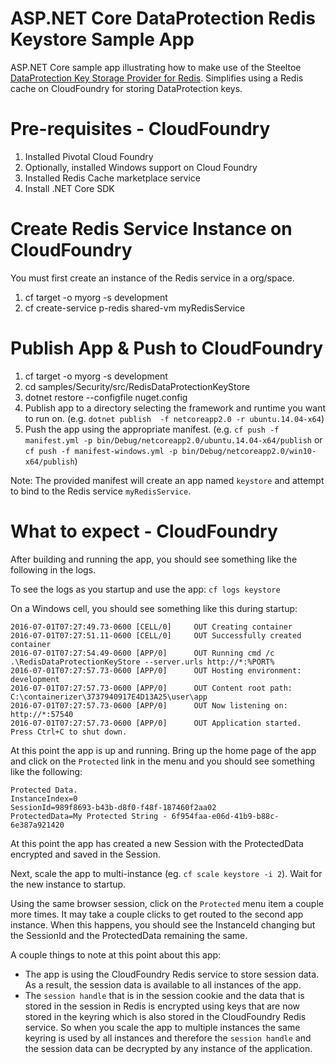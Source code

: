 ﻿# ASP.NET Core DataProtection Redis Keystore Sample App 
ASP.NET Core sample app illustrating how to make use of the Steeltoe [DataProtection Key Storage Provider for Redis](https://github.com/SteeltoeOSS/Security). Simplifies using a Redis cache on CloudFoundry for storing DataProtection keys.

# Pre-requisites - CloudFoundry

1. Installed Pivotal Cloud Foundry 
2. Optionally, installed Windows support on Cloud Foundry
3. Installed Redis Cache marketplace service
4. Install .NET Core SDK

# Create Redis Service Instance on CloudFoundry
You must first create an instance of the Redis service in a org/space.

1. cf target -o myorg -s development
2. cf create-service p-redis shared-vm myRedisService
 
# Publish App & Push to CloudFoundry

1. cf target -o myorg -s development
2. cd samples/Security/src/RedisDataProtectionKeyStore
3. dotnet restore --configfile nuget.config
4. Publish app to a directory selecting the framework and runtime you want to run on. 
(e.g. `dotnet publish  -f netcoreapp2.0 -r ubuntu.14.04-x64`)
5. Push the app using the appropriate manifest.
 (e.g. `cf push -f manifest.yml -p bin/Debug/netcoreapp2.0/ubuntu.14.04-x64/publish` or `cf push -f manifest-windows.yml -p bin/Debug/netcoreapp2.0/win10-x64/publish`)


Note: The provided manifest will create an app named `keystore` and attempt to bind to the Redis service `myRedisService`.

# What to expect - CloudFoundry
After building and running the app, you should see something like the following in the logs. 

To see the logs as you startup and use the app: `cf logs keystore`

On a Windows cell, you should see something like this during startup:
```
2016-07-01T07:27:49.73-0600 [CELL/0]     OUT Creating container
2016-07-01T07:27:51.11-0600 [CELL/0]     OUT Successfully created container
2016-07-01T07:27:54.49-0600 [APP/0]      OUT Running cmd /c .\RedisDataProtectionKeyStore --server.urls http://*:%PORT%
2016-07-01T07:27:57.73-0600 [APP/0]      OUT Hosting environment: development
2016-07-01T07:27:57.73-0600 [APP/0]      OUT Content root path: C:\containerizer\3737940917E4D13A25\user\app
2016-07-01T07:27:57.73-0600 [APP/0]      OUT Now listening on: http://*:57540
2016-07-01T07:27:57.73-0600 [APP/0]      OUT Application started. Press Ctrl+C to shut down.
```
At this point the app is up and running. Bring up the home page of the app and click on the `Protected` link in the menu and you should see something like the following:

```
Protected Data.
InstanceIndex=0
SessionId=989f8693-b43b-d8f0-f48f-187460f2aa02
ProtectedData=My Protected String - 6f954faa-e06d-41b9-b88c-6e387a921420
```

At this point the app has created a new Session with the ProtectedData encrypted and saved in the Session.

Next, scale the app to multi-instance (eg. `cf scale keystore -i 2`). Wait for the new instance to startup.

Using the same browser session, click on the `Protected` menu item a couple more times. It may take a couple clicks to get routed to the second app instance. When this happens, you should see the InstanceId changing but the SessionId and the ProtectedData remaining the same.

A couple things to note at this point about this app:
* The app is using the CloudFoundry Redis service to store session data.  As a result, the session data is available to all instances of the app.
* The `session handle` that is in the session cookie and the data that is stored in the session in Redis is encrypted using keys that are now stored in the keyring which is also stored in the CloudFoundry Redis service. So when you scale the app to multiple instances the same keyring is used by all instances and therefore the `session handle` and the session data can be decrypted by any instance of the application.